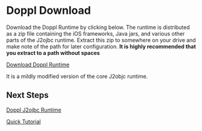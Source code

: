 # Doppl Download

<script>
function captureEvent()
  {
    ga('send', 'event', 'runtime', 'download', 'v2.0.1');
  }
</script>

Download the Doppl Runtime by clicking below. The runtime is distributed as a zip file containing the iOS frameworks, Java jars, and various other parts of the J2ojbc runtime. Extract this zip to somewhere on your drive and make note of the path for later configuration. **It is highly recommended that you extract to a path without spaces**

<a class="bright_button" href="http://dopplmaven.s3-website-us-east-1.amazonaws.com/dist.zip" onclick="captureEvent()">Download Doppl Runtime</a>

It is a mildly modified version of the core J2objc runtime.

## Next Steps

[Doppl J2ojbc Runtime](docs/dopplj2objc.html)

[Quick Tutorial](docs/quicktutorial.html)
